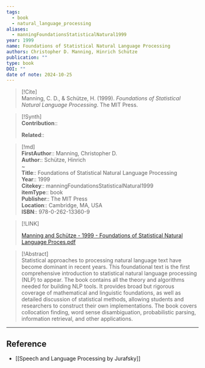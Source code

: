 ```yaml
---
tags:
  - book
  - natural_language_processing
aliases:
  - manningFoundationsStatisticalNatural1999
year: 1999
name: Foundations of Statistical Natural Language Processing
authors: Christopher D. Manning, Hinrich Schütze
publication: ""
type: book
DOI: ""
date of note: 2024-10-25
---
```


> [!Cite]  
> Manning, C. D., & Schütze, H. (1999). _Foundations of Statistical Natural Language Processing_. The MIT Press.

>[!Synth]  
>**Contribution**::  
>  
>**Related**::   
>  
  
>[!md]  
> **FirstAuthor**:: Manning, Christopher D.  
> **Author**:: Schütze, Hinrich  
~  
> **Title**:: Foundations of Statistical Natural Language Processing  
> **Year**:: 1999  
> **Citekey**:: manningFoundationsStatisticalNatural1999  
> **itemType**:: book  
> **Publisher**:: The MIT Press  
> **Location**:: Cambridge, MA, USA  
> **ISBN**:: 978-0-262-13360-9  

> [!LINK]  
> 
> [Manning and Schütze - 1999 - Foundations of Statistical Natural Language Proces.pdf](file:///home/lukexie/Documents/Papers/storage/52S3RLCQ/Manning%20and%20Schütze%20-%201999%20-%20Foundations%20of%20Statistical%20Natural%20Language%20Proces.pdf) 
>  

> [!Abstract]  
> Statistical approaches to processing natural language text have become dominant in recent years. This foundational text is the first comprehensive introduction to statistical natural language processing (NLP) to appear. The book contains all the theory and algorithms needed for building NLP tools. It provides broad but rigorous coverage of mathematical and linguistic foundations, as well as detailed discussion of statistical methods, allowing students and researchers to construct their own implementations. The book covers collocation finding, word sense disambiguation, probabilistic parsing, information retrieval, and other applications.  

-----
## Reference
  
- [[Speech and Language Processing by Jurafsky]]